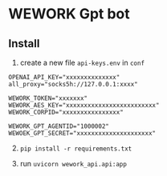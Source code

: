 # WEWORK Gpt bot

## Install
1. create a new file `api-keys.env` in `conf`
```env
OPENAI_API_KEY="xxxxxxxxxxxxxx"
all_proxy="socks5h://127.0.0.1:xxxx"

WEWORK_TOKEN="xxxxxxx"
WEWORK_AES_KEY="xxxxxxxxxxxxxxxxxxxxxxxxx"
WEWORK_CORPID="xxxxxxxxxxxxxxxx"

WEWORK_GPT_AGENTID="1000002"
WEWOEK_GPT_SECRET="xxxxxxxxxxxxxxxxxxxxx"
```

2. `pip install -r requirements.txt`

3. run `uvicorn wework_api.api:app`